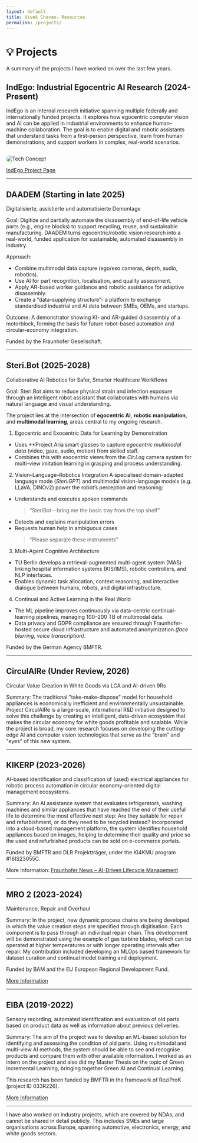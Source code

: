 ```yaml
---
layout: default
title: Vivek Chavan- Resources
permalink: /projects/
---
```


# 💡 Projects

A summary of the projects I have worked on over the last few years.

## IndEgo: Industrial Egocentric AI Research (2024-Present)

IndEgo is an internal research initiative spanning multiple federally and internationally funded projects. It explores how egocentric computer vision and AI can be applied in industrial environments to enhance human–machine collaboration. The goal is to enable digital and robotic assistants that understand tasks from a first-person perspective, learn from human demonstrations, and support workers in complex, real-world scenarios.

<img src="{{ '/assets/tech_concept.png' | relative_url }}" alt="Tech Concept" style="max-width:100%; border-radius:12px; margin-top:1em;">

[IndEgo Project Page](https://vivekchavan.com/IndEgo/)

---

## DAADEM (Starting in late 2025)
Digitalisierte, assistierte und automatisierte Demontage

Goal: Digitize and partially automate the disassembly of end-of-life vehicle parts (e.g., engine blocks) to support recycling, reuse, and sustainable manufacturing.
DAADEM turns egocentric/robotic vision research into a real-world, funded application for sustainable, automated disassembly in industry.

Approach:
- Combine multimodal data capture (ego/exo cameras, depth, audio, robotics).
- Use AI for part recognition, localisation, and quality assessment.
- Apply AR-based worker guidance and robotic assistance for adaptive disassembly.
- Create a “data-supplying structure”- a platform to exchange standardised industrial and AI data between SMEs, OEMs, and startups.

Outcome: A demonstrator showing KI- and AR-guided disassembly of a motorblock, forming the basis for future robot-based automation and circular-economy integration.

Funded by the Fraunhofer Gesellschaft.

---

## Steri.Bot (2025-2028)
Collaborative AI Robotics for Safer, Smarter Healthcare Workflows

Goal: Steri.Bot aims to reduce physical strain and infection exposure through an intelligent robot assistant that collaborates with humans via natural language and visual understanding.

The project lies at the intersection of **egocentric AI**, **robotic manipulation**, and **multimodal learning**, areas central to my ongoing research.

1. Egocentric and Exocentric Data for Learning by Demonstration
- Uses **Project Aria smart glasses to capture *egocentric multimodal data* (video, gaze, audio, motion) from skilled staff.  
- Combines this with exocentric views from the *Cir.Log* camera system for multi-view imitation learning in grasping and process understanding.

2. Vision–Language–Robotics Integration
A specialised domain-adapted language mode (*Steri.GPT*) and multimodal vision-language models (e.g. LLaVA, DINOv2) power the robot’s perception and reasoning:
- Understands and executes spoken commands  
  > “SteriBot – bring me the basic tray from the top shelf”  
- Detects and explains manipulation errors  
- Requests human help in ambiguous cases  
  > “Please separate these instruments”

3. Multi-Agent Cognitive Architecture
- TU Berlin develops a retrieval-augmented multi-agent system (MAS) linking hospital information systems (KIS/IMS), robotic controllers, and NLP interfaces.  
- Enables dynamic task allocation, context reasoning, and interactive dialogue between humans, robots, and digital infrastructure.

4. Continual and Active Learning in the Real World
- The ML pipeline improves continuously via data-centric continual-learning pipelines, managing 100–200 TB of multimodal data.  
- Data privacy and GDPR compliance are ensured through Fraunhofer-hosted secure cloud infrastructure and automated anonymization *(face blurring, voice transcription)*.

Funded by the German Agency BMFTR.

---

## CirculAIRe (Under Review, 2026)
Circular Value Creation in White Goods via LCA and AI-driven 9Rs 

Summary: The traditional "take-make-dispose" model for household appliances is economically inefficient and environmentally unsustainable. Project CirculAIRe is a large-scale, international R&D initiative designed to solve this challenge by creating an intelligent, data-driven ecosystem that makes the circular economy for white goods profitable and scalable. While the project is broad, my core research focuses on developing the cutting-edge AI and computer vision technologies that serve as the "brain" and "eyes" of this new system.

---

## KIKERP (2023-2026)
AI-based identification and classification of (used) electrical appliances for robotic process automation in circular economy-oriented digital management ecosystems.

Summary: An AI assistance system that evaluates refrigerators, washing machines and similar appliances that have reached the end of their useful life to determine the most effective next step: Are they suitable for repair and refurbishment, or do they need to be recycled instead? Incorporated into a cloud-based management platform, the system identifies household appliances based on images, helping to determine their quality and price so the used and refurbished products can be sold on e-commerce portals.

Funded by BMFTR and DLR Projektträger, under the KI4KMU program #16IS23055C.

More Information: [Fraunhofer News – AI-Driven Lifecycle Management](https://www.fraunhofer.de/en/press/research-news/2025/juli-2025/ai-driven-lifecycle-management-for-end-of-life-household-appliances.html)

---

## MRO 2 (2023-2024)
Maintenance, Repair and Overhaul

Summary: In the project, new dynamic process chains are being developed in which the value creation steps are specified through digitisation. Each component is to pass through an individual repair chain. This development will be demonstrated using the example of gas turbine blades, which can be operated at higher temperatures or with longer operating intervals after repair. My contribution included developing an MLOps based framework for dataset curation and continual model training and deployment.

Funded by BAM and the EU European Regional Development Fund.

[More Information](https://www.bam.de/Content/EN/Projects/MRO-2-0/mro-2-0.html)

---

## EIBA (2019-2022)
Sensory recording, automated identification and evaluation of old parts based on product data as well as information about previous deliveries.

Summary: The aim of the project was to develop an ML-based solution for identifying and assessing the condition of old parts. Using multimodal and multi-view AI methods, the system should be able to see and recognise products and compare them with other available information. I worked as an intern on the project and also did my Master Thesis on the topic of Green Incremental Learning, bringing together Green AI and Continual Learning.

This research has been funded by BMFTR in the framework of ReziProK (project ID 033R226). 

[More Information](https://www.tu.berlin/en/see/research/projects/eiba)

----

I have also worked on industry projects, which are covered by NDAs, and cannot be shared in detail publicly. This includes SMEs and large organisations across Europe, spanning automotive, electronics, energy, and white goods sectors.
